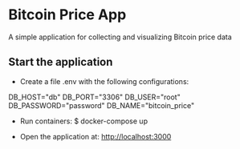 # Bitcoin Price App

A simple application for collecting and visualizing Bitcoin price data

## Start the application

* Create a file .env with the following configurations:

DB_HOST="db"
DB_PORT="3306"
DB_USER="root"
DB_PASSWORD="password"
DB_NAME="bitcoin_price"

* Run containers:
    $ docker-compose up

* Open the application at:
    <http://localhost:3000>
